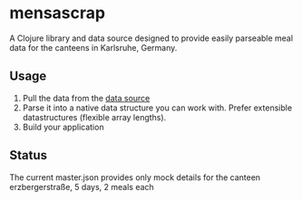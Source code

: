 # mensascrap

A Clojure library and data source designed to provide easily parseable meal data for the canteens in Karlsruhe, Germany.

## Usage

1. Pull the data from the [data source](https://port19x.github.io/mensascrap/master.json)
2. Parse it into a native data structure you can work with. Prefer extensible datastructures (flexible array lengths).
3. Build your application

## Status

The current master.json provides only mock details for the canteen erzbergerstraße, 5 days, 2 meals each
